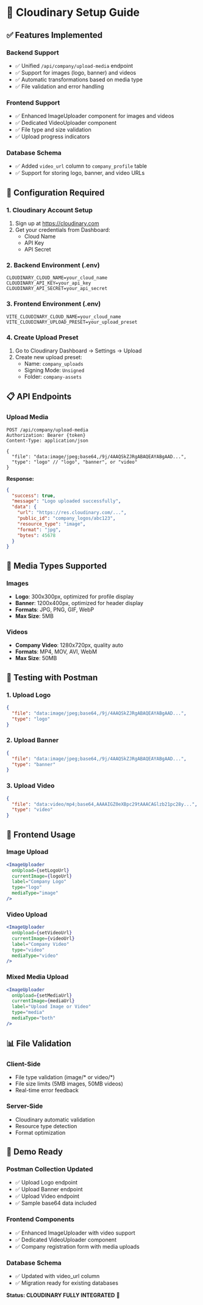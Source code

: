 # 📸 Cloudinary Setup Guide

## ✅ **Features Implemented**

### **Backend Support**
- ✅ Unified `/api/company/upload-media` endpoint
- ✅ Support for images (logo, banner) and videos
- ✅ Automatic transformations based on media type
- ✅ File validation and error handling

### **Frontend Support**
- ✅ Enhanced ImageUploader component for images and videos
- ✅ Dedicated VideoUploader component
- ✅ File type and size validation
- ✅ Upload progress indicators

### **Database Schema**
- ✅ Added `video_url` column to `company_profile` table
- ✅ Support for storing logo, banner, and video URLs

## 🔧 **Configuration Required**

### **1. Cloudinary Account Setup**
1. Sign up at https://cloudinary.com
2. Get your credentials from Dashboard:
   - Cloud Name
   - API Key
   - API Secret

### **2. Backend Environment (.env)**
```env
CLOUDINARY_CLOUD_NAME=your_cloud_name
CLOUDINARY_API_KEY=your_api_key
CLOUDINARY_API_SECRET=your_api_secret
```

### **3. Frontend Environment (.env)**
```env
VITE_CLOUDINARY_CLOUD_NAME=your_cloud_name
VITE_CLOUDINARY_UPLOAD_PRESET=your_upload_preset
```

### **4. Create Upload Preset**
1. Go to Cloudinary Dashboard → Settings → Upload
2. Create new upload preset:
   - Name: `company_uploads`
   - Signing Mode: `Unsigned`
   - Folder: `company-assets`

## 📋 **API Endpoints**

### **Upload Media**
```http
POST /api/company/upload-media
Authorization: Bearer {token}
Content-Type: application/json

{
  "file": "data:image/jpeg;base64,/9j/4AAQSkZJRgABAQEAYABgAAD...",
  "type": "logo" // "logo", "banner", or "video"
}
```

**Response:**
```json
{
  "success": true,
  "message": "Logo uploaded successfully",
  "data": {
    "url": "https://res.cloudinary.com/...",
    "public_id": "company_logos/abc123",
    "resource_type": "image",
    "format": "jpg",
    "bytes": 45678
  }
}
```

## 🎯 **Media Types Supported**

### **Images**
- **Logo**: 300x300px, optimized for profile display
- **Banner**: 1200x400px, optimized for header display
- **Formats**: JPG, PNG, GIF, WebP
- **Max Size**: 5MB

### **Videos**
- **Company Video**: 1280x720px, quality auto
- **Formats**: MP4, MOV, AVI, WebM
- **Max Size**: 50MB

## 🧪 **Testing with Postman**

### **1. Upload Logo**
```json
{
  "file": "data:image/jpeg;base64,/9j/4AAQSkZJRgABAQEAYABgAAD...",
  "type": "logo"
}
```

### **2. Upload Banner**
```json
{
  "file": "data:image/jpeg;base64,/9j/4AAQSkZJRgABAQEAYABgAAD...",
  "type": "banner"
}
```

### **3. Upload Video**
```json
{
  "file": "data:video/mp4;base64,AAAAIGZ0eXBpc29tAAACAGlzb21pc28y...",
  "type": "video"
}
```

## 🔄 **Frontend Usage**

### **Image Upload**
```jsx
<ImageUploader
  onUpload={setLogoUrl}
  currentImage={logoUrl}
  label="Company Logo"
  type="logo"
  mediaType="image"
/>
```

### **Video Upload**
```jsx
<ImageUploader
  onUpload={setVideoUrl}
  currentImage={videoUrl}
  label="Company Video"
  type="video"
  mediaType="video"
/>
```

### **Mixed Media Upload**
```jsx
<ImageUploader
  onUpload={setMediaUrl}
  currentImage={mediaUrl}
  label="Upload Image or Video"
  type="media"
  mediaType="both"
/>
```

## 📊 **File Validation**

### **Client-Side**
- File type validation (image/* or video/*)
- File size limits (5MB images, 50MB videos)
- Real-time error feedback

### **Server-Side**
- Cloudinary automatic validation
- Resource type detection
- Format optimization

## 🚀 **Demo Ready**

### **Postman Collection Updated**
- ✅ Upload Logo endpoint
- ✅ Upload Banner endpoint  
- ✅ Upload Video endpoint
- ✅ Sample base64 data included

### **Frontend Components**
- ✅ Enhanced ImageUploader with video support
- ✅ Dedicated VideoUploader component
- ✅ Company registration form with media uploads

### **Database Schema**
- ✅ Updated with video_url column
- ✅ Migration ready for existing databases

**Status: CLOUDINARY FULLY INTEGRATED** 🎉